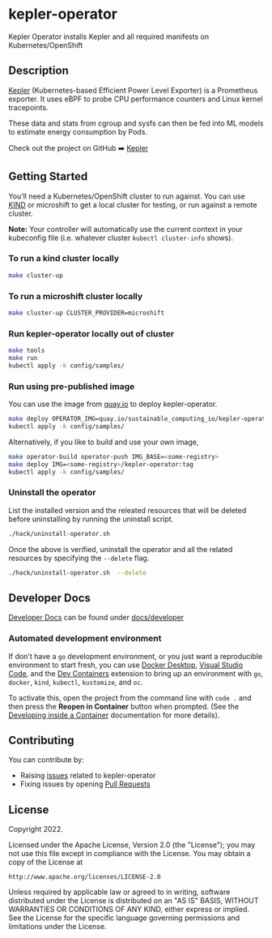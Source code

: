 # kepler-operator

Kepler Operator installs Kepler and all required manifests on Kubernetes/OpenShift

## Description

[Kepler][kepler] (Kubernetes-based Efficient Power Level Exporter) is a Prometheus
exporter. It uses eBPF to probe CPU performance counters and Linux kernel
tracepoints.

These data and stats from cgroup and sysfs can then be fed into ML models to
estimate energy consumption by Pods.

Check out the project on GitHub ➡️ [Kepler][kepler]

## Getting Started

You’ll need a Kubernetes/OpenShift cluster to run against. You can use
[KIND](https://sigs.k8s.io/kind) or microshift to get a local cluster for
testing, or run against a remote cluster.

**Note:** Your controller will automatically use the current context in your
kubeconfig file (i.e. whatever cluster `kubectl cluster-info` shows).


### To run a kind cluster locally

```sh
make cluster-up
```

### To run a microshift cluster locally

```sh
make cluster-up CLUSTER_PROVIDER=microshift
```

### Run kepler-operator locally out of cluster

```sh
make tools
make run
kubectl apply -k config/samples/
```

### Run using pre-published image

You can use the image from [quay.io](https://quay.io/repository/sustainable_computing_io/kepler-operator?tab=tags) to deploy kepler-operator.

```sh
make deploy OPERATOR_IMG=quay.io/sustainable_computing_io/kepler-operator:latest
kubectl apply -k config/samples/
```

Alternatively, if you like to build and use your own image,

```sh
make operator-build operator-push IMG_BASE=<some-registry>
make deploy IMG=<some-registry>/kepler-operator:tag
kubectl apply -k config/samples/
```

### Uninstall the operator

List the installed version and the releated resources that will be
deleted before uninstalling by running the uninstall script.
```sh
./hack/uninstall-operator.sh
```
Once the above is verified, uninstall the operator and all the related
resources by specifying the `--delete` flag.

```sh
./hack/uninstall-operator.sh  --delete

```

## Developer Docs
[Developer Docs][dev-docs] can be found under [docs/developer][dev-docs]

### Automated development environment

If don't have a `go` development environment, or you just want a reproducible
environment to start fresh, you can use [Docker Desktop](https://www.docker.com/products/docker-desktop/),
[Visual Studio Code](https://code.visualstudio.com), and the [Dev Containers](https://marketplace.visualstudio.com/items?itemName=ms-vscode-remote.remote-containers)
extension to bring up an environment with `go`, `docker`, `kind`, `kubectl`,
`kustomize`, and `oc`.

To activate this, open the project from the command line
with `code .` and then press the **Reopen in Container** button when prompted.
(See the [Developing inside a Container](https://code.visualstudio.com/docs/devcontainers/containers)
documentation for more details).

## Contributing

You can contribute by:
* Raising [issues](https://github.com/sustainable-computing-io/kepler-operator/issues) related to kepler-operator
* Fixing issues by opening [Pull Requests](https://github.com/sustainable-computing-io/kepler-operator/pulls)

## License

Copyright 2022.

Licensed under the Apache License, Version 2.0 (the "License");
you may not use this file except in compliance with the License.
You may obtain a copy of the License at

    http://www.apache.org/licenses/LICENSE-2.0

Unless required by applicable law or agreed to in writing, software
distributed under the License is distributed on an "AS IS" BASIS,
WITHOUT WARRANTIES OR CONDITIONS OF ANY KIND, either express or implied.
See the License for the specific language governing permissions and
limitations under the License.

[kepler]: https://github.com/sustainable-computing-io/kepler
[dev-docs]: https://github.com/sustainable-computing-io/kepler-operator/tree/main/docs/developer
